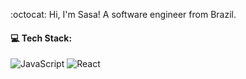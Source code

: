 
:octocat: Hi, I'm Sasa! A software engineer from Brazil. <br> 



#### 💻 Tech Stack:
![JavaScript](https://img.shields.io/badge/javascript-%23323330.svg?style=flat&logo=javascript&logoColor=%23F7DF1E)  ![React](https://img.shields.io/badge/react-%2320232a.svg?logo=react&logoColor=%2361DAFB) 
